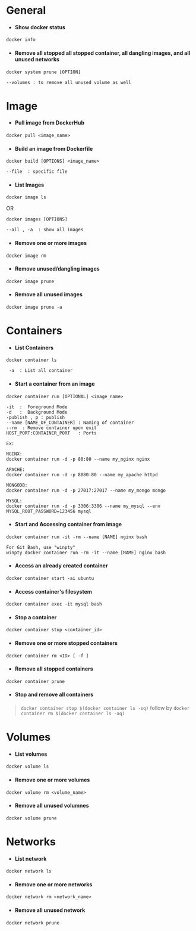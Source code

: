 # General 
* #### Show docker status 
``` 
docker info
```
* #### Remove all stopped all stopped container, all dangling images, and all unused networks
```
docker system prune [OPTION]

--volumes : to remove all unused volume as well
```

<!--  END OF GENERAL -------------------------------------------------------------->



# Image

* #### Pull image from DockerHub 
```
docker pull <image_name>
```

* #### Build an image from Dockerfile 
```
docker build [OPTIONS] <image_name>

--file  : specific file 
```

* #### List Images 
```
docker image ls  
```
OR  
```
docker images [OPTIONS]

--all , -a  : show all images 
```

* #### Remove one or more images 
```
docker image rm 
```
* #### Remove unused/dangling images 
```
docker image prune 
```
* #### Remove all unused images 
```
docker image prune -a
```

<!--  END OF IMAGE -------------------------------------------------------------->
 
 
 
# Containers 
* #### List Containers 
```
docker container ls  

 -a  : List all container 
```
* #### Start a container from an image 
```
docker container run [OPTIONAL] <image_name>

-it  :  Foreground Mode 
-d   :  Background Mode
-publish , p : publish 
--name [NAME_OF_CONTAINER] : Naming of container 
--rm  : Remove container upon exit 
HOST_PORT:CONTAINER_PORT   : Ports 

Ex:

NGINX:
docker container run -d -p 80:80 --name my_nginx nginx

APACHE:
docker container run -d -p 8080:80 --name my_apache httpd 

MONGODB:
docker container run -d -p 27017:27017 --name my_mongo mongo 

MYSQL:
docker container run -d -p 3306:3306 --name my_mysql --env MYSQL_ROOT_PASSWORD=123456 mysql 
```
* #### Start and Accessing container from image 
```
docker container run -it -rm --name [NAME] nginx bash 

For Git Bash, use "winpty"
winpty docker container run -rm -it --name [NAME] nginx bash 
```
* #### Access an already created  container 
```
docker container start -ai ubuntu 
```
* #### Access container's filesystem 
```
docker container exec -it mysql bash
```
* #### Stop a container 
```
docker container stop <container_id>
```
* #### Remove one or more stopped containers 
```
docker container rm <ID> [ -f ]
```
* #### Remove all stopped containers 
```
docker container prune 
```
* #### Stop and remove all containers 
>`docker container stop $(docker container ls -sq)` follow by `docker container rm $(docker container ls -aq)`


<!--  END OF CONTAINER -------------------------------------------------------------->


# Volumes 
* #### List volumes  
```
docker volume ls
```
* #### Remove one or more volumes 
```
docker volume rm <volume_name>
```
* #### Remove all unused volumnes 
```
docker volume prune 
```


<!--  END OF VOLUME -------------------------------------------------------------->


# Networks 
* #### List network
```
docker network ls 
```
* #### Remove one or more networks 
```
docker network rm <network_name>
```
* #### Remove all unused network 
```
docker network prune
```
